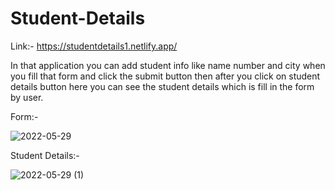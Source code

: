 # Student-Details
Link:- https://studentdetails1.netlify.app/

In that application you can add student info like name number and city when you fill that form and click the submit button then after you click on 
student details button here you can see the student details which is fill in the form by user.

Form:-

![2022-05-29](https://user-images.githubusercontent.com/99814514/170853397-b4661d7a-05d6-44ad-8047-c9a6393d7e4e.png)


Student Details:-

![2022-05-29 (1)](https://user-images.githubusercontent.com/99814514/170853430-a7ebd7c4-6a22-4f2c-a255-85b0d26e2af5.png)

